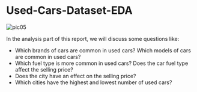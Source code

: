 # Used-Cars-Dataset-EDA
![pic05](https://github.com/abdulrhmannassef/Used-Cars-Dataset-EDA/assets/57845488/ded61021-c3c9-4cda-8885-19ef225d5597)

In the analysis part of this report, we will discuss some questions like:
- Which brands of cars are common in used cars? Which models of cars are common in used cars? 
- Which fuel type is more common in used cars? Does the car fuel type affect the selling price? 
- Does the city have an effect on the selling price? 
- Which cities have the highest and lowest number of used cars?
